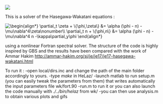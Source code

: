![](zeta_00.gif)

This is a solver of the Hasegawa-Wakatani equations :

<img src="https://latex.codecogs.com/gif.latex?\begin{align*}&space;\partial_t&space;\zeta&space;&plus;&space;\{\phi,\zeta\}&space;&=&space;\alpha&space;(\phi&space;-&space;n)&space;-&space;\mu\nabla^4\zeta\nonumber\\&space;\partial_t&space;n&space;&plus;&space;\{\phi,n\}&space;&=&space;\alpha&space;(\phi&space;-&space;n)&space;-&space;\mu\nabla^4&space;n&space;-\kappa\partial_y\phi&space;\end{align*}" title="\begin{align*} \partial_t \zeta + \{\phi,\zeta\} &= \alpha (\phi - n) - \mu\nabla^4\zeta\nonumber\\ \partial_t n + \{\phi,n\} &= \alpha (\phi - n) - \mu\nabla^4 n -\kappa\partial_y\phi \end{align*}" />

using a nonlinear Fortran spectral solver. The structure of the code is highly inspired by GBS and the results have been compared with the work of Ammar Hakim http://ammar-hakim.org/sj/je/je17/je17-hasegawa-wakatani.html

To run it :
-open local/dirs.inc and change the path of the main folder accordingly to yours.
-type _make_ in HeLaz/
-launch matlab to run setup.m (you can easily tweak the parameters from them) that writes automatically the input parameters file wk/fort.90
-run.m to run it or you can also launch the code manually with _./../bin/helaz_ from wk/
-you can then use analysis.m to obtain various plots and gifs
